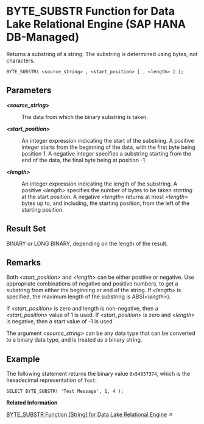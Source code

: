 <!-- loioe7559cd08946434ba594a85bc232958e -->

# BYTE\_SUBSTR Function for Data Lake Relational Engine \(SAP HANA DB-Managed\)

Returns a substring of a string. The substring is determined using bytes, not characters.



```
BYTE_SUBSTR( <source_string> , <start_position> [ , <length> ] );
```



<a name="loioe7559cd08946434ba594a85bc232958e__section_um5_kcl_srb"/>

## Parameters


<dl>
<dt><b>

*<source\_string\>* 

</b></dt>
<dd>

The data from which the binary substring is taken.



</dd><dt><b>

*<start\_position\>* 

</b></dt>
<dd>

An integer expression indicating the start of the substring. A positive integer starts from the beginning of the data, with the first byte being position 1. A negative integer specifies a substring starting from the end of the data, the final byte being at position -1.



</dd><dt><b>

*<length\>* 

</b></dt>
<dd>

An integer expression indicating the length of the substring. A positive *<length\>* specifies the number of bytes to be taken *starting* at the start position. A negative *<length\>* returns at most *<length\>* bytes up to, and including, the starting position, from the left of the starting position.



</dd>
</dl>



<a name="loioe7559cd08946434ba594a85bc232958e__section_fph_lcl_srb"/>

## Result Set

BINARY or LONG BINARY, depending on the length of the result.



<a name="loioe7559cd08946434ba594a85bc232958e__section_u2r_lcl_srb"/>

## Remarks

Both *<start\_position\>* and *<length\>* can be either positive or negative. Use appropriate combinations of negative and positive numbers, to get a substring from either the beginning or end of the string. If *<length\>* is specified, the maximum length of the substring is ABS\(*<length\>*\).

If *<start\_position\>* is zero and length is non-negative, then a *<start\_position\>* value of 1 is used. If *<start\_position\>* is zero and *<length\>* is negative, then a start value of -1 is used.

The argument *<source\_string\>* can be any data type that can be converted to a binary data type, and is treated as a binary string.



## Example

The following statement returns the binary value `0x54657374`, which is the hexadecimal representation of `Test`:

```
SELECT BYTE_SUBSTR( 'Test Message', 1, 4 );
```

**Related Information**  


[BYTE_SUBSTR Function \[String\] for Data Lake Relational Engine](https://help.sap.com/viewer/19b3964099384f178ad08f2d348232a9/2024_1_QRC/en-US/81f42f4e6ce21014ab50bd987169f496.html "Returns a substring of a string. The substring is determined using bytes, not characters.") :arrow_upper_right:

